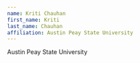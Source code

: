 ```yaml
---
name: Kriti Chauhan
first_name: Kriti
last_name: Chauhan
affiliation: Austin Peay State University
---
```


Austin Peay State University
